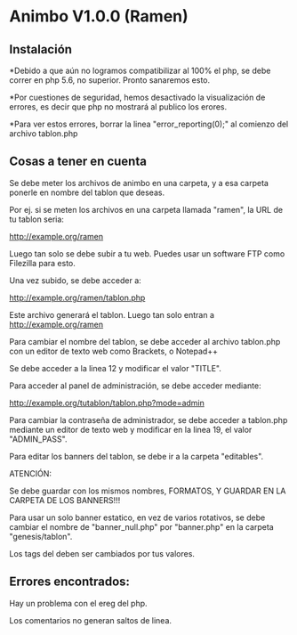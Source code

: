 Animbo V1.0.0 (Ramen)
====================
Instalación
------------
*Debido a que aún no logramos compatibilizar al 100% el php, se debe correr en php 5.6, no superior. Pronto sanaremos esto.

*Por cuestiones de seguridad, hemos desactivado la visualización de errores, es decir que php no mostrará al publico los erores.

*Para ver estos errores, borrar la linea "error_reporting(0);" al comienzo del archivo tablon.php

Cosas a tener en cuenta
-----------------------
Se debe meter los archivos de animbo en una carpeta, y a esa carpeta ponerle en nombre del tablon que deseas.

Por ej. si se meten los archivos en una carpeta llamada "ramen", la URL de tu tablon seria:

http://example.org/ramen

Luego tan solo se debe subir a tu web. Puedes usar un software FTP como Filezilla para esto.

Una vez subido, se debe acceder a:

http://example.org/ramen/tablon.php

Este archivo generará el tablon. Luego tan solo entran a http://example.org/ramen

Para cambiar el nombre del tablon, se debe acceder al archivo tablon.php con un editor de texto web como Brackets, o Notepad++

Se debe acceder a la linea 12 y modificar el valor "TITLE".

Para acceder al panel de administración, se debe acceder mediante:

http://example.org/tutablon/tablon.php?mode=admin

Para cambiar la contraseña de administrador, se debe acceder a tablon.php mediante un editor de texto web y modificar en la linea 19, el valor
"ADMIN_PASS".

Para editar los banners del tablon, se debe ir a la carpeta "editables".

ATENCIÓN:

Se debe guardar con los mismos nombres, FORMATOS, Y GUARDAR EN LA CARPETA DE LOS BANNERS!!!

Para usar un solo banner estatico, en vez de varios rotativos, se debe cambiar el nombre de "banner_null.php" por "banner.php"
en la carpeta "genesis/tablon".

Los tags del <head> deben ser cambiados por tus valores.

Errores encontrados:
-------------------
Hay un problema con el ereg del php.

Los comentarios no generan saltos de linea.


